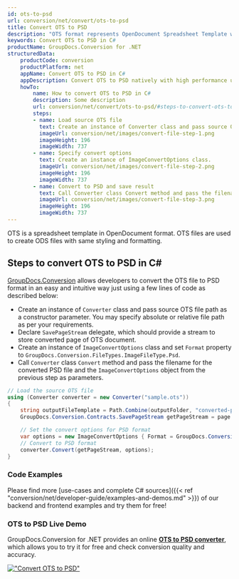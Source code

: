```yaml
---
id: ots-to-psd
url: conversion/net/convert/ots-to-psd
title: Convert OTS to PSD
description: "OTS format represents OpenDocument Spreadsheet Template with .ots extension. Learn how to convert OTS to PSD file programmatically in C# language using GroupDocs.Conversion for .NET library."
keywords: Convert OTS to PSD in C#
productName: GroupDocs.Conversion for .NET
structuredData:
    productCode: conversion
    productPlatform: net
    appName: Convert OTS to PSD in C#
    appDescription: Convert OTS to PSD natively with high performance using C# language and server side GroupDocs.Conversion for .NET APIs, without the use of any software like Microsoft or Open Office.
    howTo:
        name: How to convert OTS to PSD in C# 
        description: Some description
        url: conversion/net/convert/ots-to-psd/#steps-to-convert-ots-to-psd-in-c
        steps:
        - name: Load source OTS file 
          text: Create an instance of Converter class and pass source OTS file path as a constructor parameter. You may specify absolute or relative file path as per your requirements. 
          imageUrl: conversion/net/images/convert-file-step-1.png
          imageHeight: 196
          imageWidth: 737
        - name: Specify convert options 
          text: Create an instance of ImageConvertOptions class.
          imageUrl: conversion/net/images/convert-file-step-2.png
          imageHeight: 196
          imageWidth: 737
        - name: Convert to PSD and save result 
          text: Call Converter class Convert method and pass the filename for the converted HTML file and the ImageConvertOptions object from the previous step as parameters.
          imageUrl: conversion/net/images/convert-file-step-3.png
          imageHeight: 196
          imageWidth: 737
---
```


OTS is a spreadsheet template in OpenDocument format. OTS files are used to create ODS files with same styling and formatting.

## Steps to convert OTS to PSD in C#

[GroupDocs.Conversion](https://products.groupdocs.com/conversion/net) allows developers to convert the OTS file to PSD format in an easy and intuitive way just using a few lines of code as described below:

* Create an instance of `Converter` class and pass source OTS file path as a constructor parameter. You may specify absolute or relative file path as per your requirements. 
* Declare `SavePageStream` delegate, which should provide a stream to store converted page of OTS document.
* Create an instance of `ImageConvertOptions` class and set `Format` property to `GroupDocs.Conversion.FileTypes.ImageFileType.Psd`.
* Call `Converter` class `Convert` method and pass the filename for the converted PSD file and the `ImageConvertOptions` object from the previous step as parameters.

```csharp
// Load the source OTS file
using (Converter converter = new Converter("sample.ots"))
{
    string outputFileTemplate = Path.Combine(outputFolder, "converted-page-{0}.psd");
    GroupDocs.Conversion.Contracts.SavePageStream getPageStream = page => new FileStream(string.Format(outputFileTemplate, page), FileMode.Create);

    // Set the convert options for PSD format
    var options = new ImageConvertOptions { Format = GroupDocs.Conversion.FileTypes.ImageFileType.Psd };   
    // Convert to PSD format
    converter.Convert(getPageStream, options);
}
```

### Code Examples

Please find more [use-cases and complete C# sources]({{< ref "conversion/net/developer-guide/examples-and-demos.md" >}}) of our backend and frontend examples and try them for free!

### OTS to PSD Live Demo

GroupDocs.Conversion for .NET provides an online [**OTS to PSD converter**](https://products.groupdocs.app/conversion/ots-to-psd), which allows you to try it for free and check conversion quality and accuracy.

[!["Convert OTS to PSD"](conversion/net/images/convert-to-psd/convert-ots-to-psd.png)](https://products.groupdocs.app/conversion/ots-to-psd)